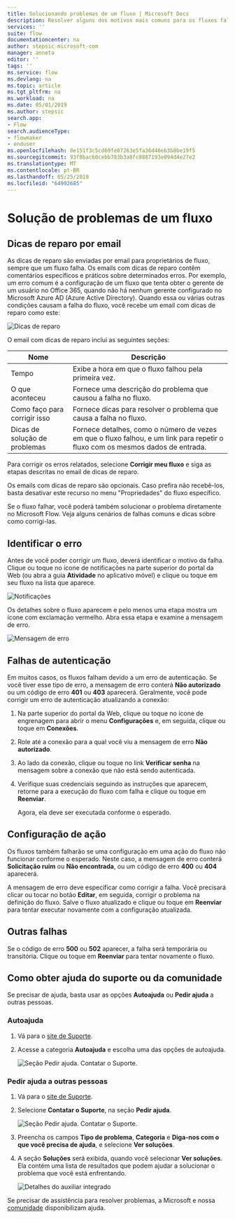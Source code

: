 ```yaml
---
title: Solucionando problemas de um fluxo | Microsoft Docs
description: Resolver alguns dos motivos mais comuns para os fluxos falharem
services: ''
suite: flow
documentationcenter: na
author: stepsic-microsoft-com
manager: anneta
editor: ''
tags: ''
ms.service: flow
ms.devlang: na
ms.topic: article
ms.tgt_pltfrm: na
ms.workload: na
ms.date: 05/01/2019
ms.author: stepsic
search.app:
- Flow
search.audienceType:
- flowmaker
- enduser
ms.openlocfilehash: 0e151f3c5cd69fe07263e5fa36d46eb3b8be19f5
ms.sourcegitcommit: 93f8bac60cebb783b3a8fc8887193e094d4e27e2
ms.translationtype: MT
ms.contentlocale: pt-BR
ms.lasthandoff: 05/25/2019
ms.locfileid: "64992685"
---
```

# <a name="troubleshooting-a-flow"></a>Solução de problemas de um fluxo

## <a name="repair-tips-in-email"></a>Dicas de reparo por email

As dicas de reparo são enviadas por email para proprietários de fluxo, sempre que um fluxo falha. Os emails com dicas de reparo contêm comentários específicos e práticos sobre determinados erros. Por exemplo, um erro comum é a configuração de um fluxo que tenta obter o gerente de um usuário no Office 365, quando não há nenhum gerente configurado no Microsoft Azure AD (Azure Active Directory). Quando essa ou várias outras condições causam a falha do fluxo, você recebe um email com dicas de reparo como este:

![Dicas de reparo](media/fix-flow-failures/repair-tips-email.png)

O email com dicas de reparo inclui as seguintes seções:

Nome|Descrição
---|---
Tempo|Exibe a hora em que o fluxo falhou pela primeira vez.
O que aconteceu|Fornece uma descrição do problema que causou a falha no fluxo.
Como faço para corrigir isso|Fornece dicas para resolver o problema que causa a falha no fluxo.
Dicas de solução de problemas|Fornece detalhes, como o número de vezes em que o fluxo falhou, e um link para repetir o fluxo com os mesmos dados de entrada.

Para corrigir os erros relatados, selecione **Corrigir meu fluxo** e siga as etapas descritas no email de dicas de reparo.

Os emails com dicas de reparo são opcionais. Caso prefira não recebê-los, basta desativar este recurso no menu "Propriedades" do fluxo específico.

Se o fluxo falhar, você poderá também solucionar o problema diretamente no Microsoft Flow.  Veja alguns cenários de falhas comuns e dicas sobre como corrigi-las.

## <a name="identify-the-error"></a>Identificar o erro
Antes de você poder corrigir um fluxo, deverá identificar o motivo da falha. Clique ou toque no ícone de notificações na parte superior do portal da Web (ou abra a guia **Atividade** no aplicativo móvel) e clique ou toque em seu fluxo na lista que aparece.

![Notificações](./media/fix-flow-failures/notifications-toolbar.png)

Os detalhes sobre o fluxo aparecem e pelo menos uma etapa mostra um ícone com exclamação vermelho. Abra essa etapa e examine a mensagem de erro.

![Mensagem de erro](./media/fix-flow-failures/flow-run-failure.png)


## <a name="authentication-failures"></a>Falhas de autenticação
Em muitos casos, os fluxos falham devido a um erro de autenticação. Se você tiver esse tipo de erro, a mensagem de erro conterá **Não autorizado** ou um código de erro **401** ou **403** aparecerá. Geralmente, você pode corrigir um erro de autenticação atualizando a conexão:

1. Na parte superior do portal da Web, clique ou toque no ícone de engrenagem para abrir o menu **Configurações** e, em seguida, clique ou toque em **Conexões**.
2. Role até a conexão para a qual você viu a mensagem de erro **Não autorizado**.
3. Ao lado da conexão, clique ou toque no link **Verificar senha** na mensagem sobre a conexão que não está sendo autenticada.
4. Verifique suas credenciais seguindo as instruções que aparecem, retorne para a execução do fluxo com falha e clique ou toque em **Reenviar**.
   
    Agora, ela deve ser executada conforme o esperado.

## <a name="action-configuration"></a>Configuração de ação
Os fluxos também falharão se uma configuração em uma ação do fluxo não funcionar conforme o esperado. Neste caso, a mensagem de erro conterá **Solicitação ruim** ou **Não encontrada**, ou um código de erro **400** ou **404** aparecerá.

A mensagem de erro deve especificar como corrigir a falha. Você precisará clicar ou tocar no botão **Editar**, em seguida, corrigir o problema na definição do fluxo. Salve o fluxo atualizado e clique ou toque em **Reenviar** para tentar executar novamente com a configuração atualizada.

## <a name="other-failures"></a>Outras falhas
Se o código de erro **500** ou **502** aparecer, a falha será temporária ou transitória. Clique ou toque em **Reenviar** para tentar novamente o fluxo.

## <a name="getting-help-from-support-or-the-community"></a>Como obter ajuda do suporte ou da comunidade

Se precisar de ajuda, basta usar as opções **Autoajuda** ou **Pedir ajuda** a outras pessoas.

### <a name="self-help"></a>Autoajuda 

1. Vá para o [site de Suporte](https://flow.microsoft.com/support/).
1. Acesse a categoria **Autoajuda** e escolha uma das opções de autoajuda.

    ![Seção Pedir ajuda. Contatar o Suporte.](media/fix-flow-failures/self-help-section.png)
### <a name="ask-for-help-from-others"></a>Pedir ajuda a outras pessoas

1. Vá para o [site de Suporte](https://flow.microsoft.com/support/).
1. Selecione **Contatar o Suporte**, na seção **Pedir ajuda**.
    
    ![Seção Pedir ajuda. Contatar o Suporte.](media/fix-flow-failures/ask-for-help.png)

1. Preencha os campos **Tipo de problema**, **Categoria** e **Diga-nos com o que você precisa de ajuda**, e selecione **Ver soluções**. 

1. A seção **Soluções** será exibida, quando você selecionar **Ver soluções**. Ela contém uma lista de resultados que podem ajudar a solucionar o problema que você está enfrentando. 

    ![Detalhes do auxiliar integrado](media/fix-flow-failures/integrated-helper-details.png)

Se precisar de assistência para resolver problemas, a Microsoft e nossa [comunidade](https://go.microsoft.com/fwlink/?LinkID=787467) disponibilizam ajuda. 

